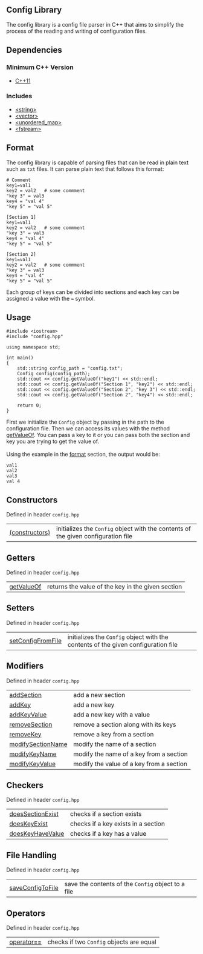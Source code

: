 ## Config Library
The config library is a config file parser in C++ that aims to simplify the process of the reading and writing of configuration files.

## Dependencies
### Minimum C++ Version
- [C++11](https://en.cppreference.com/w/cpp/11)

### Includes
- [\<string>](https://en.cppreference.com/w/cpp/string/basic_string)
- [\<vector>](https://en.cppreference.com/w/cpp/container/vector)
- [\<unordered_map>](https://en.cppreference.com/w/cpp/container/unordered_map)
- [\<fstream>](https://en.cppreference.com/w/cpp/io/basic_fstream)

## Format
The config library is capable of parsing files that can be read in plain text such as `txt` files. It can parse plain text that follows this format:
```
# Comment
key1=val1
key2 = val2   # some commment
"key 3" = val3
key4 = "val 4"
"key 5" = "val 5"

[Section 1]
key1=val1
key2 = val2   # some commment
"key 3" = val3
key4 = "val 4"
"key 5" = "val 5"

[Section 2]
key1=val1
key2 = val2   # some commment
"key 3" = val3
key4 = "val 4"
"key 5" = "val 5"
```
Each group of keys can be divided into sections and each key can be assigned a value with the `=` symbol.

## Usage
```
#include <iostream>
#include "config.hpp"

using namespace std;

int main()
{
    std::string config_path = "config.txt";
    Config config(config_path);
    std::cout << config.getValueOf("key1") << std::endl;
    std::cout << config.getValueOf("Section 1", "key2") << std::endl;
    std::cout << config.getValueOf("Section 2", "key 3") << std::endl;
    std::cout << config.getValueOf("Section 2", "key4") << std::endl;

    return 0;
}
```
First we initialize the `Config` object by passing in the path to the configuration file. Then we can access its values with the method [getValueOf](Methods/getValueOf.md). You can pass a key to it or you can pass both the section and key you are trying to get the value of. \
<br>
Using the example in the [format](#format) section, the output would be:
```
val1
val2
val3
val 4
```

## Constructors
Defined in header `config.hpp`

| | |
| --- | --- |
| [(constructors)](Methods/constructors.md) | initializes the `Config` object with the contents of the given configuration file |

## Getters
Defined in header `config.hpp`

| | |
| --- | --- |
| [getValueOf](Getters/getValueOf.md) | returns the value of the key in the given section |

## Setters
Defined in header `config.hpp`

| | |
| --- | --- |
| [setConfigFromFile](Methods/setConfigFromFile.md) | initializes the `Config` object with the contents of the given configuration file |

## Modifiers
Defined in header `config.hpp`

| | |
| --- | --- |
| [addSection](Modifiers/addSection.md) | add a new section |
| [addKey](Modifiers/addKey.md) | add a new key |
| [addKeyValue](Modifiers/addKeyValue.md) | add a new key with a value |
| [removeSection](Modifiers/removeSection.md) | remove a section along with its keys |
| [removeKey](Modifiers/removeKey.md) | remove a key from a section |
| [modifySectionName](Modifiers/modifySectionName.md) | modify the name of a section |
| [modifyKeyName](Modifiers/modifyKeyName.md) | modify the name of a key from a section |
| [modifyKeyValue](Modifiers/modifyKeyValue.md) | modify the value of a key from a section |

## Checkers
Defined in header `config.hpp`

| | |
| --- | --- |
| [doesSectionExist](Checkers/doesSectionExist.md) | checks if a section exists |
| [doesKeyExist](Checkers/doesKeyExist.md) | checks if a key exists in a section |
| [doesKeyHaveValue](Checkers/doesKeyHaveValue.md) | checks if a key has a value |

## File Handling
Defined in header `config.hpp`

| | |
| --- | --- |
| [saveConfigToFile](<File Handling/saveConfigToFile.md>) | save the contents of the `Config` object to a file |

## Operators
Defined in header `config.hpp`

| | |
| --- | --- |
| [operator==](Operators/operator%3D%3D.md) | checks if two `Config` objects are equal |




